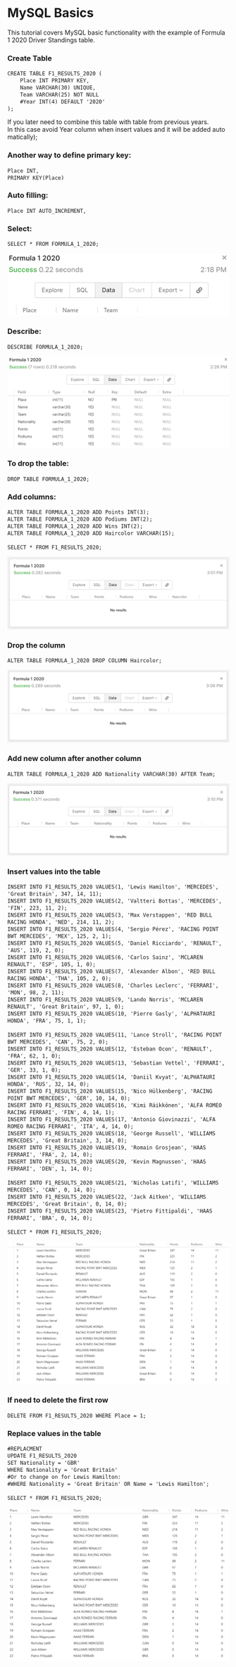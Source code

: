 # MySQL Basics


This tutorial covers MySQL basic functionality with the example of Formula 1 2020 Driver Standings table.

### Create Table

```
CREATE TABLE F1_RESULTS_2020 (
    Place INT PRIMARY KEY,
    Name VARCHAR(30) UNIQUE,
    Team VARCHAR(25) NOT NULL
    #Year INT(4) DEFAULT '2020'
);
```
If you later need to combine this table with table from previous years. 
In this case avoid Year column when insert values and it will be added automatically);

### Another way to define primary key:
```
Place INT,
PRIMARY KEY(Place)
```
### Auto filling:
```
Place INT AUTO_INCREMENT,
```
### Select:
```
SELECT * FROM FORMULA_1_2020;
```
![Screenshot](/Images/1-4.png)

### Describe:
```
DESCRIBE FORMULA_1_2020;
```
![Screenshot](/Images/1-5.png)

### To drop the table:
```
DROP TABLE FORMULA_1_2020;
```
### Add columns:
```
ALTER TABLE FORMULA_1_2020 ADD Points INT(3);
ALTER TABLE FORMULA_1_2020 ADD Podiums INT(2);
ALTER TABLE FORMULA_1_2020 ADD Wins INT(2);
ALTER TABLE FORMULA_1_2020 ADD Haircolor VARCHAR(15);

SELECT * FROM F1_RESULTS_2020;
```
![Screenshot](/Images/1-7.png)

### Drop the column
```
ALTER TABLE FORMULA_1_2020 DROP COLUMN Haircolor;
```
![Screenshot](/Images/1-8.png)
### Add new column after another column
```
ALTER TABLE FORMULA_1_2020 ADD Nationality VARCHAR(30) AFTER Team;
```
![Screenshot](/Images/1-9.png)
### Insert values into the table
```
INSERT INTO F1_RESULTS_2020 VALUES(1, 'Lewis Hamilton', 'MERCEDES', 'Great Britain', 347, 14, 11);
INSERT INTO F1_RESULTS_2020 VALUES(2, 'Valtteri Bottas', 'MERCEDES', 'FIN', 223, 11, 2);
INSERT INTO F1_RESULTS_2020 VALUES(3, 'Max Verstappen', 'RED BULL RACING HONDA', 'NED', 214, 11, 2);
INSERT INTO F1_RESULTS_2020 VALUES(4, 'Sergio Pérez', 'RACING POINT BWT MERCEDES', 'MEX', 125, 2, 1);
INSERT INTO F1_RESULTS_2020 VALUES(5, 'Daniel Ricciardo', 'RENAULT', 'AUS', 119, 2, 0);
INSERT INTO F1_RESULTS_2020 VALUES(6, 'Carlos Sainz', 'MCLAREN RENAULT', 'ESP', 105, 1, 0);
INSERT INTO F1_RESULTS_2020 VALUES(7, 'Alexander Albon', 'RED BULL RACING HONDA', 'THA', 105, 2, 0);
INSERT INTO F1_RESULTS_2020 VALUES(8, 'Charles Leclerc', 'FERRARI', 'MON', 98, 2, 11);
INSERT INTO F1_RESULTS_2020 VALUES(9, 'Lando Norris', 'MCLAREN RENAULT', 'Great Britain', 97, 1, 0);
INSERT INTO F1_RESULTS_2020 VALUES(10, 'Pierre Gasly', 'ALPHATAURI HONDA', 'FRA', 75, 1, 1);

INSERT INTO F1_RESULTS_2020 VALUES(11, 'Lance Stroll', 'RACING POINT BWT MERCEDES', 'CAN', 75, 2, 0);
INSERT INTO F1_RESULTS_2020 VALUES(12, 'Esteban Ocon', 'RENAULT', 'FRA', 62, 1, 0);
INSERT INTO F1_RESULTS_2020 VALUES(13, 'Sebastian Vettel', 'FERRARI', 'GER', 33, 1, 0);
INSERT INTO F1_RESULTS_2020 VALUES(14, 'Daniil Kvyat', 'ALPHATAURI HONDA', 'RUS', 32, 14, 0);
INSERT INTO F1_RESULTS_2020 VALUES(15, 'Nico Hülkenberg', 'RACING POINT BWT MERCEDES', 'GER', 10, 14, 0);
INSERT INTO F1_RESULTS_2020 VALUES(16, 'Kimi Räikkönen', 'ALFA ROMEO RACING FERRARI', 'FIN', 4, 14, 1);
INSERT INTO F1_RESULTS_2020 VALUES(17, 'Antonio Giovinazzi', 'ALFA ROMEO RACING FERRARI', 'ITA', 4, 14, 0);
INSERT INTO F1_RESULTS_2020 VALUES(18, 'George Russell', 'WILLIAMS MERCEDES', 'Great Britain', 3, 14, 0);
INSERT INTO F1_RESULTS_2020 VALUES(19, 'Romain Grosjean', 'HAAS FERRARI', 'FRA', 2, 14, 0);
INSERT INTO F1_RESULTS_2020 VALUES(20, 'Kevin Magnussen', 'HAAS FERRARI', 'DEN', 1, 14, 0);

INSERT INTO F1_RESULTS_2020 VALUES(21, 'Nicholas Latifi', 'WILLIAMS MERCEDES', 'CAN', 0, 14, 0);
INSERT INTO F1_RESULTS_2020 VALUES(22, 'Jack Aitken', 'WILLIAMS MERCEDES', 'Great Britain', 0, 14, 0);
INSERT INTO F1_RESULTS_2020 VALUES(23, 'Pietro Fittipaldi', 'HAAS FERRARI', 'BRA', 0, 14, 0);

SELECT * FROM F1_RESULTS_2020;
```
![Screenshot](/Images/1-10.png)
### If need to delete the first row
```
DELETE FROM F1_RESULTS_2020 WHERE Place = 1;
```
### Replace values in the table
```
#REPLACMENT
UPDATE F1_RESULTS_2020
SET Nationality = 'GBR'
WHERE Nationality = 'Great Britain'
#Or to change on for Lewis Hamilton:
#WHERE Nationality = 'Great Britain' OR Name = 'Lewis Hamilton';

SELECT * FROM F1_RESULTS_2020;
```
![Screenshot](/Images/untitled.jpg)



